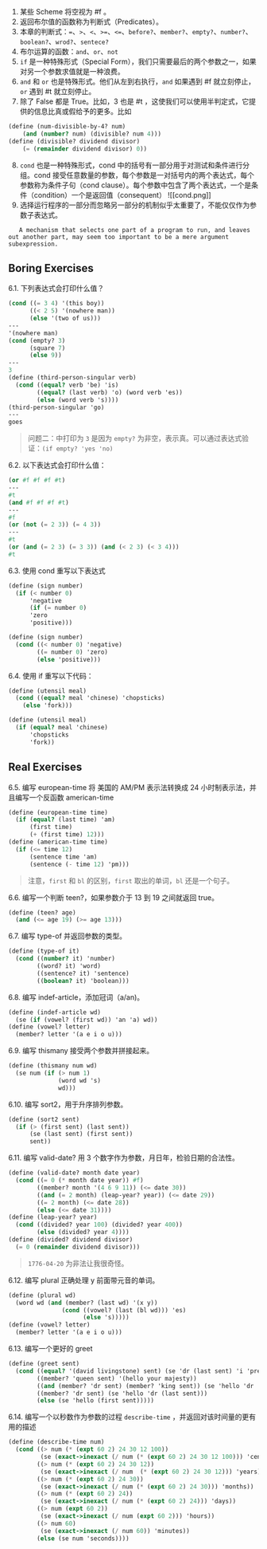 1. 某些 Scheme 将空视为 #f 。
2. 返回布尔值的函数称为判断式（Predicates）。
3. 本章的判断式：`=`、`>`、`<`、`>=`、`<=`、`before?`、`member?`、`empty?`、`number?`、`boolean?`、`wrod?`、`sentece?`
4. 布尔运算的函数：`and`、`or`、`not`
5. `if` 是一种特殊形式（Special Form），我们只需要最后的两个参数之一，如果对另一个参数求值就是一种浪费。
6. `and` 和 `or` 也是特殊形式。他们从左到右执行，`and` 如果遇到 #f 就立刻停止，`or` 遇到 #t 就立刻停止。
7. 除了 False 都是 True。比如，3 也是 #t ，这使我们可以使用半判定式，它提供的信息比真或假给予的更多。比如
```scheme
(define (num-divisible-by-4? num)
    (and (number? num) (divisible? num 4)))
(define (divisible? dividend divisor)
    (= (remainder dividend divisor) 0))
```
8. `cond` 也是一种特殊形式，cond 中的括号有一部分用于对测试和条件进行分组。cond 接受任意数量的参数，每个参数是一对括号内的两个表达式，每个参数称为条件子句（cond clause）。每个参数中包含了两个表达式，一个是条件（condition）一个是返回值（consequent）
![[cond.png]]
9. 选择运行程序的一部分而忽略另一部分的机制似乎太重要了，不能仅仅作为参数子表达式。
```english
   A mechanism that selects one part of a program to run, and leaves out another part, may seem too important to be a mere argument subexpression.
```

## Boring Exercises 

6.1. 下列表达式会打印什么值？
```scheme
(cond ((= 3 4) '(this boy))
	  ((< 2 5) '(nowhere man))
	  (else '(two of us)))
---
'(nowhere man)
(cond (empty? 3)
	  (square 7)
	  (else 9))
---
3
(define (third-person-singular verb)
  (cond ((equal? verb 'be) 'is)
	    ((equal? (last verb) 'o) (word verb 'es))
	    (else (word verb 's))))
(third-person-singular 'go)
---
goes
```
> 问题二：中打印为 `3` 是因为 `empty?` 为非空，表示真。可以通过表达式验证：`(if empty? 'yes 'no)`

6.2. 以下表达式会打印什么值：
```scheme
(or #f #f #f #t)
---
#t 
(and #f #f #f #t)
---
#f 
(or (not (= 2 3)) (= 4 3))
---
#t
(or (and (= 2 3) (= 3 3)) (and (< 2 3) (< 3 4)))
#t
```
6.3. 使用 cond 重写以下表达式

```scheme
(define (sign number)
  (if (< number 0)
      'negative
      (if (= number 0)
	  'zero
	  'positive)))
```

```scheme
(define (sign number)
  (cond ((< number 0) 'negative)
	    ((= number 0) 'zero)
	    (else 'positive)))
```

6.4. 使用 if 重写以下代码：
```scheme
(define (utensil meal)
  (cond ((equal? meal 'chinese) 'chopsticks)
	(else 'fork)))
```

```scheme
(define (utensil meal)
  (if (equal? meal 'chinese)
      'chopsticks
      'fork))
```

## Real Exercises

6.5. 编写 european-time 将 美国的 AM/PM 表示法转换成 24 小时制表示法，并且编写一个反函数 american-time
```scheme
(define (european-time time)
  (if (equal? (last time) 'am)
      (first time)
      (+ (first time) 12)))
(define (american-time time)
  (if (<= time 12)
      (sentence time 'am)
      (sentence (- time 12) 'pm)))
```
> 注意，`first` 和 `bl` 的区别，`first` 取出的单词，`bl` 还是一个句子。

6.6. 编写一个判断 teen?，如果参数介于 13 到 19 之间就返回 true。
```scheme
(define (teen? age)
  (and (<= age 19) (>= age 13)))
```
6.7. 编写 type-of 并返回参数的类型。
```scheme
(define (type-of it)
  (cond ((number? it) 'number)
        ((word? it) 'word)
        ((sentence? it) 'sentence)
        ((boolean? it) 'boolean)))
```

6.8. 编写 indef-article，添加冠词（a/an)。
```scheme
(define (indef-article wd)
  (se (if (vowel? (first wd)) 'an 'a) wd))
(define (vowel? letter)
  (member? letter '(a e i o u)))
```

6.9. 编写 thismany 接受两个参数并拼接起来。
```scheme
(define (thismany num wd)
  (se num (if (> num 1)
              (word wd 's)
              wd)))
```

6.10. 编写 sort2，用于升序排列参数。
```scheme
(define (sort2 sent)
  (if (> (first sent) (last sent))
      (se (last sent) (first sent))
      sent))
```

6.11. 编写 valid-date? 用 3 个数字作为参数，月日年，检验日期的合法性。
```scheme
(define (valid-date? month date year)
  (cond ((= 0 (* month date year)) #f)
        ((member? month '(4 6 9 11)) (<= date 30))
        ((and (= 2 month) (leap-year? year)) (<= date 29))
        ((= 2 month) (<= date 28))
        (else (<= date 31))))
(define (leap-year? year)
  (cond ((divided? year 100) (divided? year 400))
        (else (divided? year 4))))
(define (divided? dividend divisor)
  (= 0 (remainder dividend divisor)))
```
> `1776-04-20` 为非法让我很奇怪。

6.12. 编写 plural 正确处理 y 前面带元音的单词。
```scheme
(define (plural wd)
  (word wd (and (member? (last wd) '(x y))
               (cond ((vowel? (last (bl wd))) 'es)
                     (else 's)))))
(define (vowel? letter)
  (member? letter '(a e i o u)))
```

6.13. 编写一个更好的 greet 
```scheme
(define (greet sent)
  (cond ((equal? '(david livingstone) sent) (se 'dr (last sent) 'i 'presume?))
        ((member? 'queen sent) '(hello your majesty))
        ((and (member? 'dr sent) (member? 'king sent)) (se 'hello 'dr 'king))
        ((member? 'dr sent) (se 'hello 'dr (last sent)))
        (else (se 'hello (first sent)))))
```

6.14. 编写一个以秒数作为参数的过程 `describe-time` ，并返回对该时间量的更有用的描述
```scheme
(define (describe-time num)
  (cond ((> num (* (expt 60 2) 24 30 12 100))
         (se (exact->inexact (/ num (* (expt 60 2) 24 30 12 100))) 'centuries))
        ((> num (* (expt 60 2) 24 30 12))
         (se (exact->inexact (/ num  (* (expt 60 2) 24 30 12))) 'years))
        ((> num (* (expt 60 2) 24 30))
         (se (exact->inexact (/ num (* (expt 60 2) 24 30))) 'months))
        ((> num (* (expt 60 2) 24))
         (se (exact->inexact (/ num (* (expt 60 2) 24))) 'days))
        ((> num (expt 60 2))
         (se (exact->inexact (/ num (expt 60 2))) 'hours))
        ((> num 60)
         (se (exact->inexact (/ num 60)) 'minutes))
        (else (se num 'seconds))))
```